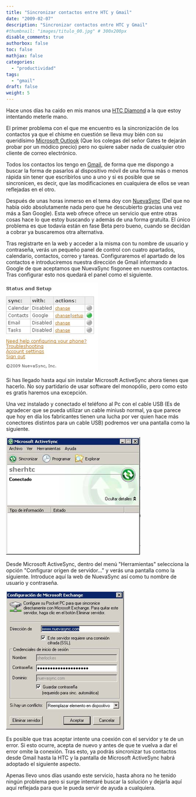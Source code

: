 ```yaml
---
title: "Sincronizar contactos entre HTC y Gmail"
date: "2009-02-07"
description: "Sincronizar contactos entre HTC y Gmail"
#thumbnail: "images/titulo_00.jpg" # 300x200px
disable_comments: true
authorbox: false
toc: false
mathjax: false
categories:
  - "productividad"
tags:
  - "gmail"
draft: false
weight: 5
---
```

Hace unos días ha caído en mis manos una [HTC Diamond][1] a la que estoy intentando meterle mano.

El primer problema con el que me encuentro es la sincronización de los contactos ya que el chisme en cuestión se lleva muy bién con su queridísimo [Microsoft Outlook][2] (Que los colegas del señor Gates te dejarán probar por un módico precio) pero no quiere saber nada de cualquier otro cliente de correo electrónico.
  
Todos los contactos los tengo en [Gmail][3], de forma que me dispongo a buscar la forma de pasarlos al dispositivo móvil de una forma más o menos rápida sin tener que escribirlos uno a uno y si es posible que se sincronicen, es decir, que las modificaciones en cualquiera de ellos se vean reflejadas en el otro.

Después de unas horas inmerso en el tema doy con [NuevaSync][4] (Del que no había oido absolutamente nada pero que he descubierto gracias una vez más a San Google). Esta web ofrece ofrece un servicio que entre otras cosas hace lo que estoy buscando y además de una forma gratuita. El único problema es que todavía están en fase Beta pero bueno, cuando se decidan a cobrar ya buscaremos otra alternativa.

Tras registrarte en la web y acceder a la misma con tu nombre de usuario y contraseña, verás un pequeño panel de control con cuatro apartados, calendario, contactos, correo y tareas. Configuraremos el apartado de los contactos e introduciremos nuestra dirección de Gmail informando a Google de que aceptamos que NuevaSync fisgonee en nuestros contactos. Tras configurar esto nos quedará el panel como el siguiente.
  
![imagen][11]

Si has llegado hasta aquí sin instalar Microsoft ActiveSync ahora tienes que hacerlo. No soy partidario de usar software del monopólio, pero como esto es gratis haremos una excepción.

Una vez instalado y conectado el teléfono al Pc con el cable USB (Es de agradecer que se pueda utilizar un cable miniusb normal, ya que parece que hoy en día los fabricantes tienen una lucha por ver quien hace más conectores distintos para un cable USB) podremos ver una pantalla como la siguiente.

![imagen][12]

Desde Microsoft ActiveSync, dentro del menú "Herramientas" selecciona la opción "Configurar origen de servidor..." y verás una pantalla como la siguiente. Introduce aquí la web de NuevaSync así como tu nombre de usuario y contraseña.

![imagen][13]

Es posible que tras aceptar intente una coexión con el servidor y te de un error. Si esto ocurre, acepta de nuevo y antes de que te vuelva a dar el error omite la conexión. Tras esto, ya podrás sincronizar tus contactos desde Gmail hasta la HTC y la pantalla de Microsoft ActiveSync habrá adoptado el siguiente aspecto.

Apenas llevo unos días usando este servicio, hasta ahora no he tenido ningún problema pero si surge intentaré buscar la solución y dejarla aquí aquí reflejada para que le pueda servir de ayuda a cualquiera.

 [1]: http://www.htc.com/es/product.aspx?id=46016
 [2]: http://office.microsoft.com/es-es/outlook/default.aspx
 [3]: http://www.gmail.com
 [4]: https://www.nuevasync.com/

 [11]: /images/20090207_nuevasync_1.jpg
 [12]: /images/20090207_nuevasync_2.jpg
 [13]: /images/20090207_nuevasync_3.jpg
 [14]: /images/20090207_nuevasync_4.jpg
